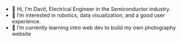 - 👋 Hi, I’m Davit, Electrical Engineer in the Semiconductor industry.
- 👀 I’m interested in robotics, data visualization, and a good user experience.
- 🌱 I’m currently learning intro web dev to build my own photography website

<!---
legitdk/legitdk is a ✨ special ✨ repository because its `README.md` (this file) appears on your GitHub profile.
You can click the Preview link to take a look at your changes.
--->
